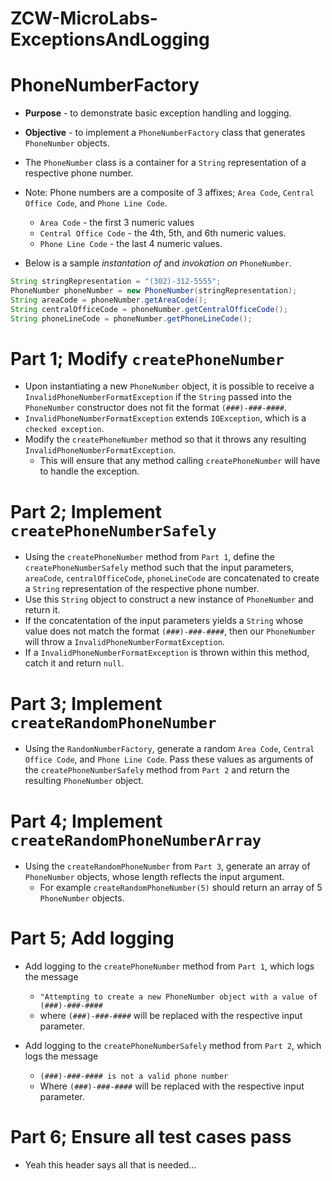 
# ZCW-MicroLabs-ExceptionsAndLogging


# PhoneNumberFactory
* **Purpose** - to demonstrate basic exception handling and logging.
* **Objective** - to implement a `PhoneNumberFactory` class that generates `PhoneNumber` objects.
* The `PhoneNumber` class is a container for a `String` representation of a respective phone number.
* Note: Phone numbers are a composite of 3 affixes; `Area Code`, `Central Office Code`, and `Phone Line Code`.
	* `Area Code`  - the first 3 numeric values
	* `Central Office Code` - the 4th, 5th, and 6th numeric values.
	* `Phone Line Code` - the last 4 numeric values. 

* Below is a sample *instantation of* and *invokation on* `PhoneNumber`.
	
```Java
String stringRepresentation = "(302)-312-5555";
PhoneNumber phoneNumber = new PhoneNumber(stringRepresentation);
String areaCode = phoneNumber.getAreaCode();
String centralOfficeCode = phoneNumber.getCentralOfficeCode();
String phoneLineCode = phoneNumber.getPhoneLineCode();
```


# Part 1; Modify `createPhoneNumber`
* Upon instantiating a new `PhoneNumber` object, it is possible to receive a `InvalidPhoneNumberFormatException` if the `String` passed into the `PhoneNumber` constructor does not fit the format `(###)-###-####`.<br>
* `InvalidPhoneNumberFormatException` extends `IOException`, which is a `checked exception`.<br>
* Modify the `createPhoneNumber` method so that it throws any resulting `InvalidPhoneNumberFormatException`.
	* This will ensure that any method calling `createPhoneNumber` will have to handle the exception.



# Part 2; Implement `createPhoneNumberSafely`
* Using the `createPhoneNumber` method from `Part 1`, define the `createPhoneNumberSafely` method such that the input parameters, `areaCode`, `centralOfficeCode`, `phoneLineCode` are concatenated to create a `String` representation of the respective phone number.
* Use this `String` object to construct a new instance of `PhoneNumber` and return it.
* If the concatentation of the input parameters yields a `String` whose value does not match the format `(###)-###-####`, then our `PhoneNumber` will throw a `InvalidPhoneNumberFormatException`.
* If a `InvalidPhoneNumberFormatException` is thrown within this method, catch it and return `null`.


# Part 3; Implement `createRandomPhoneNumber`
* Using the `RandomNumberFactory`, generate a random `Area Code`, `Central Office Code`, and `Phone Line Code`. Pass these values as arguments of the `createPhoneNumberSafely` method from `Part 2` and return the resulting `PhoneNumber` object.


# Part 4; Implement `createRandomPhoneNumberArray`
* Using the `createRandomPhoneNumber` from `Part 3`, generate an array of `PhoneNumber` objects, whose length reflects the input argument.
	* For example `createRandomPhoneNumber(5)` should return an array of 5 `PhoneNumber` objects.


# Part 5; Add logging
* Add logging to the `createPhoneNumber` method from `Part 1`, which logs the message
	* `"Attempting to create a new PhoneNumber object with a value of (###)-###-####`
	* where `(###)-###-####` will be replaced with the respective input parameter.

* Add logging to the `createPhoneNumberSafely` method from `Part 2`, which logs the message
	* `(###)-###-#### is not a valid phone number`
	* Where `(###)-###-####` will be replaced with the respective input parameter.

	
# Part 6; Ensure all test cases pass
* Yeah this header says all that is needed...
